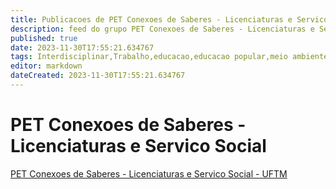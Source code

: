 ```yaml
---
title: Publicacoes de PET Conexoes de Saberes - Licenciaturas e Servico Social - UFTM
description: feed do grupo PET Conexoes de Saberes - Licenciaturas e Servico Social - UFTM
published: true
date: 2023-11-30T17:55:21.634767
tags: Interdisciplinar,Trabalho,educacao,educacao popular,meio ambiente,questao social
editor: markdown
dateCreated: 2023-11-30T17:55:21.634767
---
```


# PET Conexoes de Saberes - Licenciaturas e Servico Social
[PET Conexoes de Saberes - Licenciaturas e Servico Social - UFTM](/grupo/77PETConexoesdeSaberesLicenciaturaseServicoSocialUFTM.md)